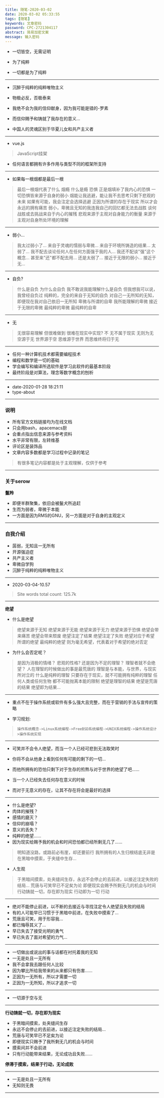 ```yaml
---
title: 随笔-2020-03-02
date: 2020-03-02 05:33:55
tags: [随笔]
keywords: 文章密码
password: CPC-2721304117
abstract: 简易加密文案
message: 输入密码
---
```


* 一切皆空，无需证明

* 为了纯粹

* 一切都是为了纯粹

---

* 沉醉于纯粹的纯粹唯物主义

* 物极必反，否极泰来

* 我绝不会为我的信仰献身，因为我可能是错的-罗素
* 而信仰赐予和铸就了我存在的意义...

* 中国人的灵魂区别于华夏儿女和共产主义者

---

* vue.js
> JavaScript挂架

* 任何语言都拥有许多作用与类型不同的框架所支持

---

* 如果每一根烟都是最后一根
> 最后一根烟代表了什么
> 烟瘾
> 什么是瘾
> 恐惧
> 正是烟填补了我内心的恐惧
> 一切恐惧皆来源于自身的弱小
> 烟能让我逃避，能让我不去思考只剩下悲观的未来
> 如果有可能，我会注定会选择逃避
> 正因为所谓的存在于现实
> 所以才会永远的拥有痛苦
> 弱小，卑微且无知的我连我自己的回忆都无法去战胜
> 谈何战胜或去挑战来自于内心的摧残
> 悲观来源于主观对自身能力的衡量
> 来源于主观对自身所处环境的理解

---

* 弱小...
> 我太过弱小了...
> 来自于灵魂的懦弱与卑微...
> 来自于环境所铸造的结果...
> 太弱了...
> 我不配去谈论任何人在任何方面强于我的人...
> 我还不配谈"强"这个概念...
> 甚至来"还"都不配去用...
> 还是太弱了...
> 接近于无限的弱小...
> 接近于无...

---

* 自负?
> 什么是自负
> 为什么会自负
> 我不敢说我能理解什么是自负
> 但我想我可以说，我曾经自负过
> 纯粹的，完全的来自于无知的自负
> 对自己一无所知的无知，即便现在我对自己依旧一无所知
> 卑微与所谓的自卑
> 我所能理解的卑微
> 接近于无限的卑微
> 最纯粹的卑微
> 最纯粹的自卑

---

* 无
> 无很容易理解
> 但很难做到
> 很难在现实中实现?
> 不
> 无不属于现实
> 无则为无
> 空源于无
> 世界源于空
> 思维源于世界
> 而思维终将归于无

---

* 任何一种计算机技术都需要编程技术
* 编程和数学是一切的基础
* 学会编写和编译所选软件是学习此软件的最基本阶段
* 最终阶段是对算法，理念等数字概念的刨析

---

* date-2020-01-28 18:21:11
* type-about

---

### 说明

* 所有官方文档链接均为在线文档
* 只会用bash，apacemacs厨
* 会重点指出信息来源与参考资料
* 水平非常有限，左转维基
* 评论区是装饰品
* 文章内容多数都是学习过程中记录的笔记
> 有很多笔记内容都是处于主观理解，仅供于参考

---

### 关于serow

**鬣羚**

* 即便羊群聚集，依旧会被鬣犬所追赶
* 生而为弱者，卑微于本能
* 一方面是因为RMS的GNU，另一方面是对于自身的主观定义

---

### 自我介绍

* 孱弱，无知且一无所有
* 开源强迫症
* 共产主义者
* 卑微自学狗
* 沉醉于纯粹的纯粹唯物主义

---

* 2020-03-04-10.57
> Site words total count: 125.7k

---

**绝望**

* 什么是绝望
> 绝望来源于无知
> 绝望来源于无能
> 绝望来源于无力
> 绝望来源于恐惧
> 绝望会带来痛苦
> 绝望会带来颓废
> 绝望注定了结果
> 绝望注定了失败
> 绝望对应于希望
> 所谓的绝望
> 最纯粹的绝望
> 则为毫无希望，代表着对于希望的绝对否定

* 为什么会否定呢？
> 是因为消极的情绪？
> 悲观的性格?
> 还是因为不足的理智？
> 理智者就不会绝望？
> 人在理智的时候做出的事是最荒唐的
> 理智是与本能，与世界，与现实所对立的
> 什么是纯粹的理智
> 只要存在于现实，就不可能拥有纯粹的理智
> 任何人类或任何生物
> 都不可能抛离本能的限制
> 绝望是理智的结果
> 绝望是荒唐的结果
> 绝望即为结果...

---

* 重点不在于操作系统或软件有多么强大且完整，而在于营销的手法与宣传的策略

* 学习规划:
> `操作系统概念->Linux系统编程->FreeBSD系统编程->UNIX系统编程->操作系统设计>操作系统实现`

---

* 可笑并不会令人绝望，而当一个人已经可悲到无法取笑时
* 你将不会从他身上看到任何有可能的剩下的一切...
* 而他所拥有的恐怕只剩下对于生存的煎熬与对于世界的绝望了吧......

* 当一个人已经失去任何存在意义的时候
* 而对于无意义的存在，让其不存在将会是最好的选择

---

* 什么是绝望?
* 肉体的摧残？
* 感情的磨灭？
* 信仰的崩塌？
* 意义的丢失？
* 纯粹的绝望......
* 因为现实给赐予我的机会和时间恐怕都已经所剩无几了......
> 明知道没路，或路前必有崖，却还要前行
> 我所拥有的人生归根结底无非是在黑暗中摸索，于夹缝中生存...

* 人生观
> 于黑暗间摸索，处夹缝间生存，永远不会停止的去前进，以接近注定失败的结局...
> 荒唐与可笑早已不足矣为论
> 即便现实会赐予所剩无几的机会与时间
> 行动铸就一切，存在即为现实
> 行动即为一切
> 行动

---

* 绝对不能停止前进，以不断的去接近与寻找注定令人绝望且失败的结局
* 有的人可能早已习惯于于黑暗中前进，在失败中摸索了...
* 荒唐且可笑，用于形容我...
* 都已悔辱其义了...
* 早已失去了接受光明的勇气
* 早已失去了面对希望的力气...

---

* 一切做出或说出的事与话都在衬托着我的无知
* 一无是处且一无所有
* 我不会拿我去跟任何人比较
* 因为攀比所给我带来的从来都只有伤害......
* 正因为一无所有，所以才需要一切
* 正因为一无所知，所以才追求一切

---

* 一切源于空与无

---


**行动铸就一切，存在即为现实**

* 于黑暗间摸索，处夹缝间生存
* 永远不会停止的去前进，以接近注定失败的结局...
* 荒唐与可笑早已不足矣为论
* 即便现实只赐予了我所剩无几的机会与时间
* 摸索间并不会前进
* 只有行动能带来结果，无论成功且失败......


**停滞于摸索，结果于行动，无论成败**

---

* 一无是处且一无所有
* 无知则无畏

---



